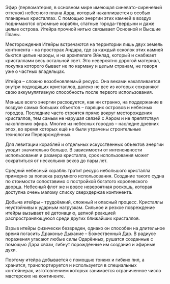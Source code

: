 Эфир (первоматерия, в основном мире имеющая синевато-сиреневый оттенок) небесного плана [Аэра](/main-world-wiki/world/planes/), который накапливается в особых планарных кристаллах. С помощью энергии этих камней в воздух поднимаются огромные корабли, статные города-твердыни и даже целые острова. Итейра прочной нитью связывает Основной и Высшие Планы.

Месторождения Итейры встречаются на территории лишь двух земель континента - на просторах Андара, где за каждый осколок этих камней бьются целые народы, и на архипелаге Эйнлад, который и снабжает кристаллами весь остальной свет. Это невероятно дорогой материал, покупка которого бывает не по карману и целым странам, не говоря уже о частных владельцах.

Итейра – сложно возобновляемый ресурс. Она веками накапливается внутри подходящих кристаллов, далеко не все из которых сохраняют свою аккумулятивную способность после первого использования.

Меньше всего энергии расходуется, как ни странно, на поддержание в воздухе самых больших объектов – парящих островов и небесных городов. Последние часто строятся прямо вокруг месторождения кристаллов, тем самым не нарушая связей с Аэром и не препятствуя накоплению эфира. Многие из небесных городов – наследие древних эпох, во время которых ещё не были утрачены строительные технологии Перворождённых.

Для левитации кораблей и отдельных искусственных объектов энергии уходит значительно больше. В зависимости от интенсивности использования и размера кристалла, срок использования может сократиться от нескольких веков до пары лет.

Средний небесный корабль тратит ресурс небольшого кристалла примерно за полвека разумного использования. Создание такого судна по стоимости сопоставимо с постройкой богатого королевского дворца. Небесный флот же и вовсе невероятная роскошь, которая доступна очень малому списку сверхдержав континента.

Добыча итейры – трудоёмкий, сложный и опасный процесс. Кристаллы неустойчивы к ударным нагрузкам. Сильное и резкое повреждение итейры вызывает её детонацию, цепной реакцией распространяющуюся среди других ближайших кристаллов.

Взрыв итейры физически безвреден, однако он способен на длительное время погасить Драконье Дыхание – Божественный Дар. В радиусе поражения угасают любые силы Одарённых, рушатся созданные с помощью Дара связи, гибнут порождённые им создания и эфирные духи.

Поэтому итейра добывается с помощью тонких и гибких пил, а хранится, транспортируется и используется в специальных контейнерах, изготовлением которых занимается ограниченное число мастерских на континенте.

